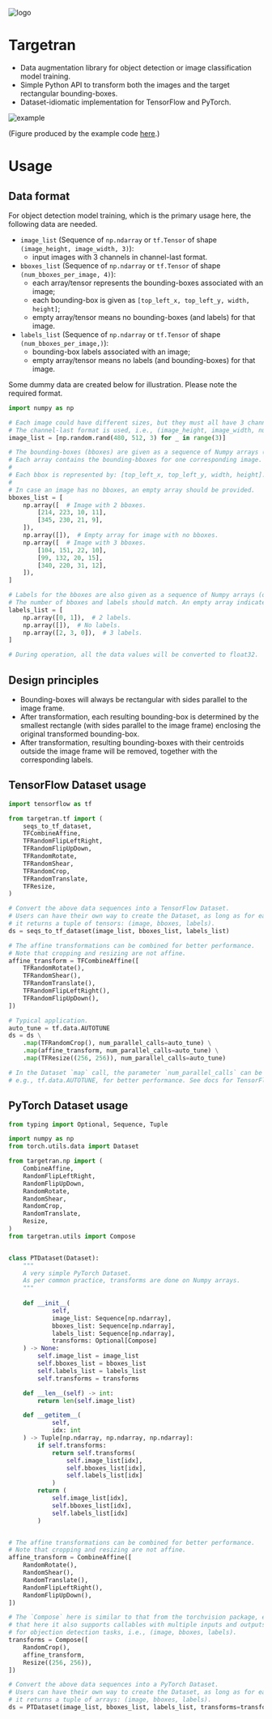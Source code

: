 ![logo](logo/targetran_logo.png)

# Targetran

- Data augmentation library for object detection or image classification 
  model training. 
- Simple Python API to transform both the images and 
  the target rectangular bounding-boxes.
- Dataset-idiomatic implementation for TensorFlow and PyTorch.

![example](docs/example.png)

(Figure produced by the example code [here](examples/run_tf_dataset_example.py).)

# Usage

## Data format

For object detection model training, which is the primary usage here, 
the following data are needed.
- `image_list` (Sequence of `np.ndarray` or `tf.Tensor` of shape `(image_height, image_width, 3)`):
  - input images with 3 channels in channel-last format.
- `bboxes_list` (Sequence of `np.ndarray` or `tf.Tensor` of shape `(num_bboxes_per_image, 4)`):
  - each array/tensor represents the bounding-boxes associated with an image;
  - each bounding-box is given as `[top_left_x, top_left_y, width, height]`;
  - empty array/tensor means no bounding-boxes (and labels) for that image.
- `labels_list` (Sequence of `np.ndarray` or `tf.Tensor` of shape `(num_bboxes_per_image,)`):
  - bounding-box labels associated with an image;
  - empty array/tensor means no labels (and bounding-boxes) for that image.

Some dummy data are created below for illustration. Please note the required format.
```python
import numpy as np

# Each image could have different sizes, but they must all have 3 channels.
# The channel-last format is used, i.e., (image_height, image_width, num_channels).
image_list = [np.random.rand(480, 512, 3) for _ in range(3)]

# The bounding-boxes (bboxes) are given as a sequence of Numpy arrays (or TF tensors).
# Each array contains the bounding-bboxes for one corresponding image.
#
# Each bbox is represented by: [top_left_x, top_left_y, width, height].
# 
# In case an image has no bboxes, an empty array should be provided.
bboxes_list = [
    np.array([  # Image with 2 bboxes.
        [214, 223, 10, 11],
        [345, 230, 21, 9],
    ]),
    np.array([]),  # Empty array for image with no bboxes.
    np.array([  # Image with 3 bboxes.
        [104, 151, 22, 10],
        [99, 132, 20, 15],
        [340, 220, 31, 12],
    ]),
]

# Labels for the bboxes are also given as a sequence of Numpy arrays (or TF tensors).
# The number of bboxes and labels should match. An empty array indicates no bboxes/labels.
labels_list = [
    np.array([0, 1]),  # 2 labels.
    np.array([]),  # No labels.
    np.array([2, 3, 0]),  # 3 labels.
]

# During operation, all the data values will be converted to float32.
```

## Design principles

- Bounding-boxes will always be rectangular with sides parallel to the image frame.
- After transformation, each resulting bounding-box is determined by the smallest 
  rectangle (with sides parallel to the image frame) enclosing the original transformed bounding-box.
- After transformation, resulting bounding-boxes with their centroids outside the 
  image frame will be removed, together with the corresponding labels.

## TensorFlow Dataset usage

```python
import tensorflow as tf

from targetran.tf import (
    seqs_to_tf_dataset,
    TFCombineAffine,
    TFRandomFlipLeftRight,
    TFRandomFlipUpDown,    
    TFRandomRotate,
    TFRandomShear,
    TFRandomCrop,
    TFRandomTranslate,
    TFResize,
)

# Convert the above data sequences into a TensorFlow Dataset.
# Users can have their own way to create the Dataset, as long as for each iteration 
# it returns a tuple of tensors: (image, bboxes, labels).
ds = seqs_to_tf_dataset(image_list, bboxes_list, labels_list)

# The affine transformations can be combined for better performance.
# Note that cropping and resizing are not affine.
affine_transform = TFCombineAffine([
    TFRandomRotate(),
    TFRandomShear(),
    TFRandomTranslate(),
    TFRandomFlipLeftRight(),
    TFRandomFlipUpDown(),
])

# Typical application.
auto_tune = tf.data.AUTOTUNE
ds = ds \
    .map(TFRandomCrop(), num_parallel_calls=auto_tune) \
    .map(affine_transform, num_parallel_calls=auto_tune) \
    .map(TFResize((256, 256)), num_parallel_calls=auto_tune)

# In the Dataset `map` call, the parameter `num_parallel_calls` can be set to,
# e.g., tf.data.AUTOTUNE, for better performance. See docs for TensorFlow Dataset.
```

## PyTorch Dataset usage

```python
from typing import Optional, Sequence, Tuple

import numpy as np
from torch.utils.data import Dataset

from targetran.np import (
    CombineAffine,
    RandomFlipLeftRight,
    RandomFlipUpDown,
    RandomRotate,
    RandomShear,
    RandomCrop,
    RandomTranslate,
    Resize,
)
from targetran.utils import Compose


class PTDataset(Dataset):
    """
    A very simple PyTorch Dataset.
    As per common practice, transforms are done on Numpy arrays.
    """
    
    def __init__(
            self,
            image_list: Sequence[np.ndarray],
            bboxes_list: Sequence[np.ndarray],
            labels_list: Sequence[np.ndarray],
            transforms: Optional[Compose]
    ) -> None:
        self.image_list = image_list
        self.bboxes_list = bboxes_list
        self.labels_list = labels_list
        self.transforms = transforms

    def __len__(self) -> int:
        return len(self.image_list)

    def __getitem__(
            self,
            idx: int
    ) -> Tuple[np.ndarray, np.ndarray, np.ndarray]:
        if self.transforms:
            return self.transforms(
                self.image_list[idx],
                self.bboxes_list[idx],
                self.labels_list[idx]
            )
        return (
            self.image_list[idx],
            self.bboxes_list[idx],
            self.labels_list[idx]
        )


# The affine transformations can be combined for better performance.
# Note that cropping and resizing are not affine.
affine_transform = CombineAffine([
    RandomRotate(),
    RandomShear(),
    RandomTranslate(),
    RandomFlipLeftRight(),
    RandomFlipUpDown(),
])

# The `Compose` here is similar to that from the torchvision package, except 
# that here it also supports callables with multiple inputs and outputs needed
# for objection detection tasks, i.e., (image, bboxes, labels).
transforms = Compose([
    RandomCrop(),
    affine_transform,
    Resize((256, 256)),
])

# Convert the above data sequences into a PyTorch Dataset.
# Users can have their own way to create the Dataset, as long as for each iteration 
# it returns a tuple of arrays: (image, bboxes, labels).
ds = PTDataset(image_list, bboxes_list, labels_list, transforms=transforms)
```

